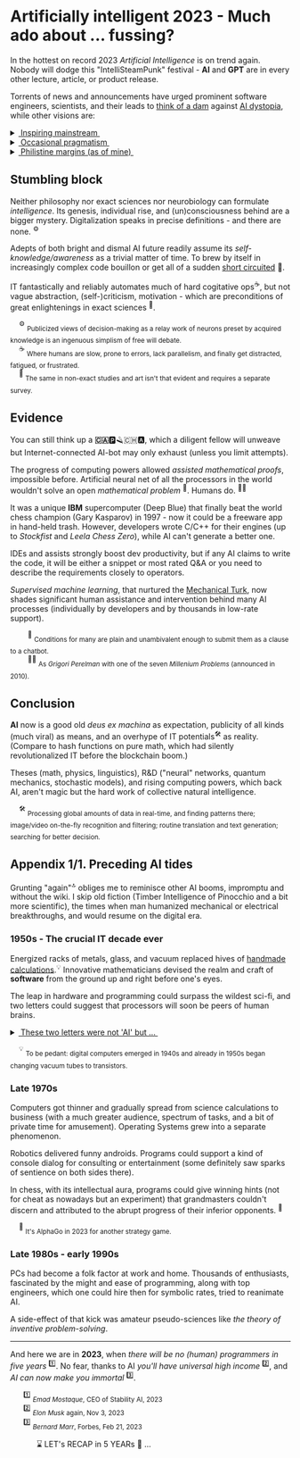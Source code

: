# Artificially intelligent 2023 - Much ado about ... fussing?

In the hottest on record 2023 _Artificial Intelligence_ is on trend again. Nobody will dodge this "IntelliSteamPunk" festival - __AI__ and __GPT__ are in every other lecture, article, or product release.

Torrents of news and announcements have urged prominent software engineers, scientists, and their leads to [think of a dam](https://futureoflife.org/open-letter/pause-giant-ai-experiments/) against [AI dystopia](https://www.businessinsider.com/ai-extinction-risk-openai-deepmind-anthropic-ceos-sam-altman-2023-5), while other visions are:

<details>
<summary><ins>&nbsp;Inspiring mainstream&nbsp;</ins></summary>
&nbsp;
 
* *Sundar Pichai*, Google CEO:\
"AI is the most profound technology humanity is working on today."
* *Jensen Huang*, CEO of NVIDIA:\
"Software is eating the world, but AI is going to eat software."
* MkCinsey & Company:\
"Generative AI’s impact on productivity could add trillions of dollars [annually]..."
* *Ray Kurzweil*, inventor and futurist:\
"By 2029, computers will have emotional intelligence and be convincing as people."
* _Gray Scott_, futurist, techno-philosopher, founder and CEO of SeriousWonder:\
  "There is no reason and no way that a human mind can keep up with an artificial intelligence machine by 2035."
* [and how without him] *Elon Musk*, xAI startup founder:\
"The goal of xAI is to understand the true nature of the universe." [no more or no less]

\__________________________________________
</details>

<details>
<summary><ins>&nbsp;Occasional pragmatism&nbsp;</ins></summary>

* *Ginni Rometty*, former CEO of IBM:\
"Some people call this artificial intelligence, but the reality is this technology will enhance us. So instead of artificial intelligence, I think we'll augment our intelligence."

* *Larry Page*, 2000: "Artificial intelligence would be the ultimate version of Google. ... Unfortunately, we’re nowhere near doing that now."

* _Christopher Nolan_, filmmaker, questioned about AI in a 2023 interview:\
"... the real world is, by definition, infinitely complex. ... And so, any digital simulation or technology that simulates, eventually, it always hits a particular limitation."

* _Michael Atleson_, Attorney, Federal Trade Commission, 27/Feb/2023: "Keep your AI claims in check."

* _Sam Altman,_ [on/off] CEO of OpenAI, 04.Dec.2022: "i am a stochastic parrot, and so r u."&nbsp;<sup>🦜</sup>\
vs. _Arikia Millikan_: [Parrots are not stochastic and neither are you](https://www.content-technologist.com/stochastic-parrots/).

&nbsp;&nbsp;&nbsp;&nbsp;&nbsp;&nbsp;&nbsp;&nbsp;<sup>🦜</sup> <sub>The term Emily M. Bender _et al_ coined with "On the Dangers of Stochastic Parrots: Can Language Models Be Too Big?".</sub>

\__________________________________________
</details>

<details>
<summary><ins>&nbsp;Philistine margins (as of mine)&nbsp;</ins></summary>
&nbsp;

[![AI: 1523 vs 2023](../_rsc/_img/memes/AI-1523-2023_spot-the-diff.png)](https://github.com/Kyriosity/read-write/tree/main/readme%2B/pencraft/readme%2B/opuses/IT-memes.md)

*&nbsp;<sub>Images are for illustrative purposes only and were taken from Wiki Commons and IMLO (learncomputerscienceonline.com)</sub>

\__________________________________________
</details>

## Stumbling block

Neither philosophy nor exact sciences nor neurobiology can formulate _intelligence_. Its genesis, individual rise, and (un)consciousness behind are a bigger mystery. 
Digitalization speaks in precise definitions - and there are none.&nbsp;<sup>⚙️</sup>

Adepts of both bright and dismal AI future readily assume its *self-knowledge/awareness* as a trivial matter of time. 
To brew by itself in increasingly complex code bouillon or get all of a sudden [short circuited](https://www.imdb.com/title/tt0091949)&nbsp;🎦.

IT fantastically and reliably automates much of hard cogitative ops<sup>:coffee:</sup>, but not vague abstraction, (self-)criticism, motivation - which are preconditions of great enlightenings in exact sciences&nbsp;<sup>:art:</sup>.

&nbsp;&nbsp;&nbsp;&nbsp;<sup>⚙️</sup> <sub>Publicized views of decision-making as a relay work of neurons preset by acquired knowledge is an ingenuous simplism of free will debate.</sub>\
&nbsp;&nbsp;&nbsp;&nbsp;<sup>:coffee:</sup> <sub>Where humans are slow, prone to errors, lack parallelism, and finally get distracted, fatigued, or frustrated.</sub>\
&nbsp;&nbsp;&nbsp;&nbsp;<sup>:art:</sup> <sub>The same in non-exact studies and art isn't that evident and requires a separate survey.</sub>

## Evidence

You can still think up a **:canada:**:parking::razor::switzerland::a:, which a diligent fellow will unweave but Internet-connected AI-bot may only exhaust (unless you limit attempts).

The progress of computing powers allowed _assisted mathematical proofs_, impossible before. Artificial neural net of all the processors in the world wouldn't solve an open _mathematical problem_&nbsp;<sup>:1234:</sup>. Humans do.&nbsp;<sup>:scientist:</sup>

It was a unique **IBM** supercomputer (Deep Blue) that finally beat the world chess champion (Gary Kasparov) in 1997 - now it could be a freeware app in hand-held trash. However, developers wrote C/C++ for their engines (up to _Stockfist_ and _Leela Chess Zero_), while AI can't generate a better one. 

IDEs and assists strongly boost dev productivity, but if any AI claims to write the code, it will be either a snippet or most rated Q&A or you need to describe the requirements closely to operators.

 _Supervised machine learning_, that nurtured the [Mechanical Turk](https://en.wikipedia.org/wiki/Mechanical_Turk), now shades significant human assistance and intervention behind many AI processes (individually by developers and by thousands in low-rate support).

&nbsp;&nbsp;&nbsp;&nbsp;&nbsp;&nbsp;&nbsp;&nbsp;<sup>:1234:</sup> <sub>Conditions for many are plain and unambivalent enough to submit them as a clause to a chatbot.</sub>\
&nbsp;&nbsp;&nbsp;&nbsp;&nbsp;&nbsp;&nbsp;&nbsp;<sup>:scientist:</sup> <sub>As _Grigori Perelman_ with one of the seven _Millenium Problems_ (announced in 2010).</sub>

## Conclusion

**AI** now is a good old _deus ex machina_ as expectation, publicity of all kinds (much viral) as means, and an overhype of IT potentials<sup>:hammer_and_wrench:</sup> as reality. (Compare to hash functions on pure math, which had silently revolutionalized IT before the blockchain boom.)

Theses (math, physics, linguistics), R&D ("neural" networks, quantum mechanics, stochastic models), and rising computing powers, which back AI, aren't magic but the hard work of collective natural intelligence.

&nbsp;&nbsp;&nbsp;&nbsp;<sup>:hammer_and_wrench:</sup> <sub>Processing global amounts of data in real-time, and finding patterns there; image/video on-the-fly recognition and filtering; routine translation and text generation; searching for better decision.</sub>

## Appendix 1/1. Preceding AI tides

Grunting "again"<sup>:top:</sup> obliges me to reminisce other AI booms, impromptu and without the wiki. I skip old fiction (Timber Intelligence of Pinocchio and  a bit more scientific), the times when man humanized mechanical or electrical breakthroughs, and would resume on the digital era.

### 1950s - The crucial IT decade ever

Energized racks of metals, glass, and vacuum replaced hives of [handmade calculations](https://commons.wikimedia.org/wiki/File:Human_computers_-_Dryden.jpg#/media/File:Human_computers_-_Dryden.jpg).<sup>💡</sup> Innovative mathematicians devised the realm and craft of **software** from the ground up and right before one's eyes. 

The leap in hardware and programming could surpass the wildest sci-fi, and two letters could suggest that processors will soon be peers of human brains.

<details>
<summary><ins>&nbsp;These two letters were not 'AI' but ...&nbsp;</ins></summary>
  
&nbsp;&nbsp;&nbsp;&nbsp;&nbsp;&nbsp;&nbsp;&nbsp;... **IF**.

> High-level languages, FORTRAN or COBOL, described algorithms close to usual English, and the **IF** statement introduced the feeling of human doubt and decision-making.

\__________________________________________ 
</details>

&nbsp;&nbsp;&nbsp;&nbsp;<sup>💡</sup> <sub>To be pedant: digital computers emerged in 1940s and already in 1950s began changing vacuum tubes to transistors.</sub>

### Late 1970s

Computers got thinner and gradually spread from science calculations to business (with a much greater audience, spectrum of tasks, and a bit of private time for amusement). Operating Systems grew into a separate phenomenon. 

Robotics delivered funny androids. Programs could support a kind of console dialog for consulting or entertainment (some definitely saw sparks of sentience on both sides there).

In chess, with its intellectual aura, programs could give winning hints (not for cheat as nowadays but an experiment) that grandmasters couldn't discern and attributed to the abrupt progress of their inferior opponents.&nbsp;<sup>:game_die:</sup>

&nbsp;&nbsp;&nbsp;&nbsp;<sup>:game_die:</sup> <sub>It's AlphaGo in 2023 for another strategy game.</sub>

### Late 1980s - early 1990s

PCs had become a folk factor at work and home. Thousands of enthusiasts, fascinated by the might and ease of programming, along with top engineers, which one could hire then for symbolic rates, tried to reanimate AI.

A side-effect of that kick was amateur pseudo-sciences like _the theory of inventive problem-solving_.
___

And here we are in **2023**, when _there will be no (human) programmers in five years&nbsp;_<sup>:one:</sup>. No fear, thanks to AI _you'll have universal high income_&nbsp;<sup>:two:</sup>, and _AI can now make you immortal_&nbsp;<sup>:three:</sup>.

&nbsp;&nbsp;&nbsp;&nbsp;&nbsp;&nbsp;<sup>:one:</sup> <sub>*Emad Mostaque*, CEO of Stability AI, 2023</sub>\
&nbsp;&nbsp;&nbsp;&nbsp;&nbsp;&nbsp;<sup>:two:</sup> <sub>_Elon Musk_ again, Nov 3, 2023</sub>\
&nbsp;&nbsp;&nbsp;&nbsp;&nbsp;&nbsp;<sup>:three:</sup> <sub>_Bernard Marr_, Forbes, Feb 21, 2023 </sub>

&nbsp;&nbsp;&nbsp;&nbsp;&nbsp;&nbsp;&nbsp;&nbsp;&nbsp;&nbsp;&nbsp;&nbsp;⌛ LET's RECAP in 5 YEARs :microscope: ...
